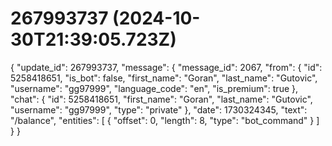 # 267993737 (2024-10-30T21:39:05.723Z)

{
  "update_id": 267993737,
  "message": {
    "message_id": 2067,
    "from": {
      "id": 5258418651,
      "is_bot": false,
      "first_name": "Goran",
      "last_name": "Gutovic",
      "username": "gg97999",
      "language_code": "en",
      "is_premium": true
    },
    "chat": {
      "id": 5258418651,
      "first_name": "Goran",
      "last_name": "Gutovic",
      "username": "gg97999",
      "type": "private"
    },
    "date": 1730324345,
    "text": "/balance",
    "entities": [
      {
        "offset": 0,
        "length": 8,
        "type": "bot_command"
      }
    ]
  }
}
